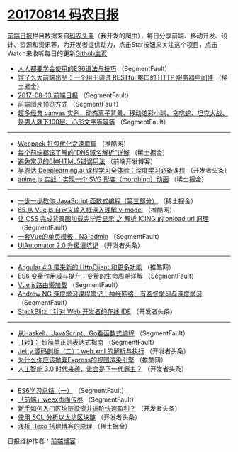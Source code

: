 # [20170814 码农日报](http://hao.caibaojian.com/date/2017/08/14)

[前端日报](http://caibaojian.com/c/news)栏目数据来自[码农头条](http://hao.caibaojian.com/)（我开发的爬虫），每日分享前端、移动开发、设计、资源和资讯等，为开发者提供动力，点击Star按钮来关注这个项目，点击Watch来收听每日的更新[Github主页](https://github.com/kujian/frontendDaily)
* [人人都要学会使用的ES6语法与技巧](http://hao.caibaojian.com/47745.html) （SegmentFault）
* [饿了么大前端出品：一个用于调试 RESTful 接口的 HTTP 服务器中间件](http://hao.caibaojian.com/47767.html) （稀土掘金）
* [2017-08-13 前端日报](http://hao.caibaojian.com/47736.html) （SegmentFault）
* [前端图片预览方式](http://hao.caibaojian.com/47740.html) （SegmentFault）
* [超多经典 canvas 实例，动态离子背景、移动炫彩小球、贪吃蛇、坦克大战、是男人就下100层、心形文字等等等](http://hao.caibaojian.com/47732.html) （SegmentFault）

***
* [Webpack 打包优化之速度篇](http://hao.caibaojian.com/47751.html) （推酷网）
* [每个前端都该了解的“DNS域名解析”详解](http://hao.caibaojian.com/47762.html) （稀土掘金）
* [避免常见的6种HTML5错误用法](http://hao.caibaojian.com/47823.html) （前端开发博客）
* [吴恩达 Deeplearning.ai 课程学习全体验：深度学习必备课程](http://hao.caibaojian.com/47793.html) （开发者头条）
* [anime.js 实战：实现一个 SVG 形变（morphing）动画](http://hao.caibaojian.com/47763.html) （稀土掘金）

***
* [一步一步教你 JavaScript 函数式编程（第三部分）](http://hao.caibaojian.com/47764.html) （稀土掘金）
* [65.从 Vue.js 自定义输入框深入理解 v-model](http://hao.caibaojian.com/47750.html) （推酷网）
* [让 CSS 完成背景图加载完毕后显示 之 解析 IOING 的 onload url 原理](http://hao.caibaojian.com/47730.html) （SegmentFault）
* [一套Vue的单页模板：N3-admin](http://hao.caibaojian.com/47731.html) （SegmentFault）
* [UiAutomator 2.0 升级填坑记](http://hao.caibaojian.com/47788.html) （开发者头条）

***
* [Angular 4.3 带来新的 HttpClient 和更多功能](http://hao.caibaojian.com/47754.html) （推酷网）
* [ES6 变量作用域与提升：变量的生命周期详解](http://hao.caibaojian.com/47733.html) （SegmentFault）
* [Vue.js路由懒加载](http://hao.caibaojian.com/47744.html) （SegmentFault）
* [Andrew NG 深度学习课程笔记：神经网络、有监督学习与深度学习](http://hao.caibaojian.com/47746.html) （SegmentFault）
* [StackBlitz：针对 Web 开发者的在线 IDE](http://hao.caibaojian.com/47794.html) （开发者头条）

***
* [从Haskell、JavaScript、Go看函数式编程](http://hao.caibaojian.com/47747.html) （SegmentFault）
* [【转】： 超简单正则表达式指南](http://hao.caibaojian.com/47737.html) （SegmentFault）
* [Jetty 源码剖析（二）：web.xml 的解析与执行](http://hao.caibaojian.com/47782.html) （开发者头条）
* [为什么你应该抛弃Express的视图渲染引擎](http://hao.caibaojian.com/47748.html) （推酷网）
* [人工智能 3.0 时代来袭，谁会是下一代霸主？](http://hao.caibaojian.com/47797.html) （开发者头条）

***
* [ES6学习总结（一）](http://hao.caibaojian.com/47738.html) （SegmentFault）
* [「前端」weex页面传参](http://hao.caibaojian.com/47739.html) （SegmentFault）
* [新手如何入门区块链投资并进阶快速盈利？](http://hao.caibaojian.com/47784.html) （开发者头条）
* [使用 SQL 分析以太坊区块链](http://hao.caibaojian.com/47786.html) （开发者头条）
* [浅析 Hexo 搭建博客的原理](http://hao.caibaojian.com/47768.html) （稀土掘金）

日报维护作者：[前端博客](http://caibaojian.com/) 